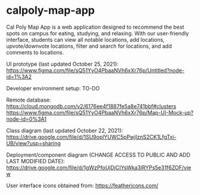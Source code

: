 # calpoly-map-app

Cal Poly Map App is a web application designed to recommend the best spots on campus for eating, studying, and relaxing. With our user-friendly interface, students can view all notable locations, add locations, upvote/downvote locations, filter and search for locations, and add comments to locations.

UI prototype (last updated October 25, 2021): https://www.figma.com/file/sQ51YyO4PbaaNVh6xXr76p/Untitled?node-id=1%3A2 

Developer environment setup: TO-DO
    
Remote database: https://cloud.mongodb.com/v2/6176ee4f1887fe5a8e741bbf#clusters
https://www.figma.com/file/sQ51YyO4PbaaNVh6xXr76p/Map-UI-Mock-up?node-id=0%3A1

Class diagram (last updated October 22, 2021): https://drive.google.com/file/d/1SU9oplYUWC5pPwjIznS2CK1LfgTxi-UB/view?usp=sharing 

Deployment/component diagram (CHANGE ACCESS TO PUBLIC AND ADD LAST MODIFIED DATE): https://drive.google.com/file/d/1gWzPfoUjDjCIYsWka3lRYPs5e31f6ZOF/view 

User interface icons obtained from:
https://feathericons.com/
